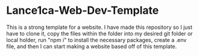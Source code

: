 # Lance1ca-Web-Dev-Template

This is a strong template for a website. I have made this repository so I just have to clone it, copy the files within the folder into my desired git folder or local holder, run "npm i" to install the necessary packages, create a .env file, and then I can start making a website based off of this template.

